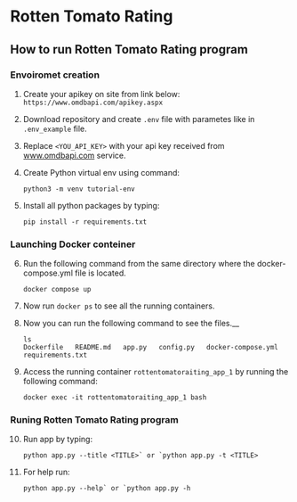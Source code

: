 # Rotten Tomato Rating


## How to run Rotten Tomato Rating program

### Envoiromet creation

1. Create your apikey on site from link below:
    `https://www.omdbapi.com/apikey.aspx`

2. Download repository and create `.env` file with parametes like in `.env_example` file.

3. Replace `<YOU_API_KEY>` with your api key received from www.omdbapi.com service.

4. Create Python virtual env using command: 
    ```
    python3 -m venv tutorial-env
    ```

5. Install all python packages by typing: 
    ```
    pip install -r requirements.txt
    ```

### Launching Docker conteiner

6. Run the following command from the same directory where the docker-compose.yml file is located.
    ```
    docker compose up
    ```

7. Now run `docker ps` to see all the running containers.

8. Now you can run the following command to see the files.__
    ```
    ls  
    Dockerfile   README.md   app.py   config.py   docker-compose.yml   requirements.txt
    ```

9. Access the running container `rottentomatoraiting_app_1` by running the following command:
    ```
    docker exec -it rottentomatoraiting_app_1 bash
    ```

### Runing Rotten Tomato Rating program

10. Run app by typing:
    ```
    python app.py --title <TITLE>` or `python app.py -t <TITLE>
    ```

11. For help run:
    ```
    python app.py --help` or `python app.py -h
    ```